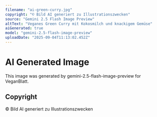 ```yaml
---
filename: "ai-green-curry.jpg"
copyright: "© Bild AI generiert zu Illustrationszwecken"
source: "Gemini 2.5 Flash Image Preview"
altText: "Veganes Green Curry mit Kokosmilch und knackigem Gemüse"
aiGenerated: true
model: "gemini-2.5-flash-image-preview"
uploadDate: "2025-09-04T11:13:02.452Z"
---
```


# AI Generated Image

This image was generated by gemini-2.5-flash-image-preview for VeganBlatt.

## Copyright
© Bild AI generiert zu Illustrationszwecken

